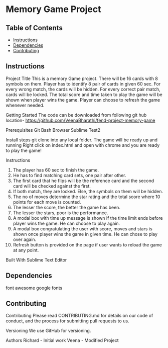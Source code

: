 # Memory Game Project

## Table of Contents

* [Instructions](#instructions)
* [Dependencies](#Dependencies)
* [Contributing](#contributing)

## Instructions

Project Title
This is a memory Game project. There will be 16 cards with 8 symbols on them. Player has to identify 8 pair of cards in given 60 sec. For every wrong match, the cards will be hidden. For every correct pair match, cards will be locked. The total score and time taken to play the game will be shown when player wins the game. Player can choose to refresh the game whenever needed.

Getting Started
The code can be downloaded from following git hub location-
https://github.com/VeenaBharathi/fend-project-memory-game

Prerequisites
Git Bash
Browser
Sublime Test2

Install steps
git clone <above repository> into any local folder.
The game will be ready up and running
Right click on index.html and open with chrome and you are ready to play the game!

Instructions
1. The player has 60 sec to finish the game.
2. He has to find matching card sets, one pair after other.
3. The first card that he flips will be the reference card and the second card will be checked against the first.
4. If both match, they are locked. Else, the symbols on them will be hidden.
5. The no of moves determine the star rating and the total score where 10 points for each move is counted.
6. The lesser the score, the better the game has been.
7. The lesser the stars, poor is the performance.
8. A modal box with time up message is shown if the time limit ends before player wins the game. He can choose to play again.
8. A modal box congratulating the user with score, moves and stars is shown once player wins the game in given time. He can chose to play over again.
9. Refresh button is provided on the page if user wants to reload the game at any point.

Built With
Sublime Text Editor

## Dependencies
font awesome
google fonts

## Contributing

Contributing
Please read CONTRIBUTING.md for details on our code of conduct, and the process for submitting pull requests to us.

Versioning
We use GitHub for versioning.

Authors
Richard - Initial work
Veena - Modified Project

